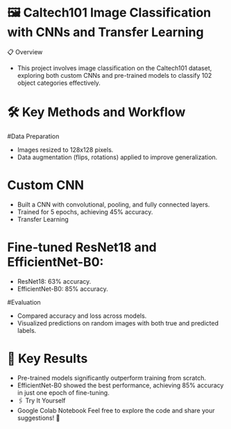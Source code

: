 # 🖼️ Caltech101 Image Classification with CNNs and Transfer Learning
📋 Overview
* This project involves image classification on the Caltech101 dataset, exploring both custom CNNs and pre-trained models to classify 102 object categories effectively.

# 🛠 Key Methods and Workflow
#Data Preparation
* Images resized to 128x128 pixels.
* Data augmentation (flips, rotations) applied to improve generalization.

# Custom CNN
* Built a CNN with convolutional, pooling, and fully connected layers.
* Trained for 5 epochs, achieving 45% accuracy.
* Transfer Learning

# Fine-tuned ResNet18 and EfficientNet-B0:
* ResNet18: 63% accuracy.
* EfficientNet-B0: 85% accuracy.

#Evaluation
* Compared accuracy and loss across models.
* Visualized predictions on random images with both true and predicted labels.
# 🔑 Key Results
* Pre-trained models significantly outperform training from scratch.
* EfficientNet-B0 showed the best performance, achieving 85% accuracy in just one epoch of fine-tuning.
* 🖇️ Try It Yourself
* Google Colab Notebook
Feel free to explore the code and share your suggestions! 🚀
